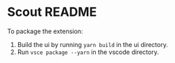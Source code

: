 # Scout README

To package the extension:

1. Build the ui by running `yarn build` in the ui directory.
2. Run `vsce package --yarn` in the vscode directory.

